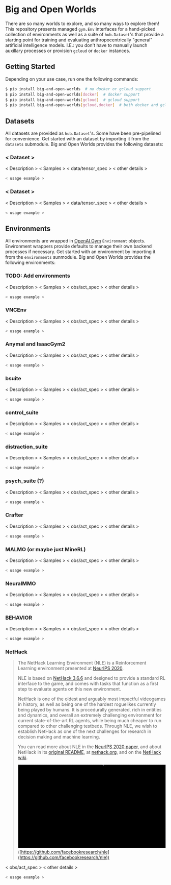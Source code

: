 # Big and Open Worlds

There are so many worlds to explore, and so many ways to explore them! This repository presents managed `gym.Env` interfaces for a hand-picked collection of environments as well as a suite of `hub.Dataset`'s that provide a starting point for training and evaluating anthropocentrically "general" artificial intelligence models. I.E.: you don't have to manually launch auxillary processes or provision `gcloud` or `docker` instances.

## Getting Started

Depending on your use case, run one the following commands:
```bash
$ pip install big-and-open-worlds  # no docker or gcloud support
$ pip install big-and-open-worlds[docker]  # docker support
$ pip install big-and-open-worlds[gcloud]  # gcloud support
$ pip install big-and-open-worlds[gcloud,docker]  # both docker and gcloud support
```

## Datasets

All datasets are provided as `hub.Dataset`'s. Some have been pre-pipelined for convenience. Get started with an dataset by importing it from the `datasets` submodule. Big and Open Worlds provides the following datasets:

### < Dataset >
< Description >
< Samples >
< data/tensor_spec >
< other details >
```python
< usage example >
```

### < Dataset >
< Description >
< Samples >
< data/tensor_spec >
< other details >
```python
< usage example >
```

## Environments

All environments are wrapped in [OpenAI Gym](https://gym.openai.com/) `Environment` objects. Environment wrappers provide defaults to manage their own backend processes if necessary. Get started with an environment by importing it from the `environments` sunmodule. Big and Open Worlds provides the following environments:

### TODO: Add environments

< Description >
< Samples >
< obs/act_spec >
< other details >
```python
< usage example >
```

### VNCEnv

< Description >
< Samples >
< obs/act_spec >
< other details >
```python
< usage example >
```

### Anymal and IsaacGym2

< Description >
< Samples >
< obs/act_spec >
< other details >
```python
< usage example >
```

### bsuite

< Description >
< Samples >
< obs/act_spec >
< other details >
```python
< usage example >
```

### control_suite

< Description >
< Samples >
< obs/act_spec >
< other details >
```python
< usage example >
```

### distraction_suite

< Description >
< Samples >
< obs/act_spec >
< other details >
```python
< usage example >
```

### psych_suite (?)

< Description >
< Samples >
< obs/act_spec >
< other details >
```python
< usage example >
```

### Crafter

< Description >
< Samples >
< obs/act_spec >
< other details >
```python
< usage example >
```

### MALMO (or maybe just MineRL)

< Description >
< Samples >
< obs/act_spec >
< other details >
```python
< usage example >
```

### NeuralMMO

< Description >
< Samples >
< obs/act_spec >
< other details >
```python
< usage example >
```

### BEHAVIOR

< Description >
< Samples >
< obs/act_spec >
< other details >
```python
< usage example >
```

### NetHack

> The NetHack Learning Environment (NLE) is a Reinforcement Learning environment presented at [NeurIPS 2020](https://neurips.cc/Conferences/2020).
> 
> NLE is based on [NetHack 3.6.6](https://github.com/NetHack/NetHack/tree/NetHack-3.6.6_PostRelease) and designed to provide a standard RL interface to the game, and comes with tasks that function as a first step to evaluate agents on this new environment.
> 
> NetHack is one of the oldest and arguably most impactful videogames in history, as well as being one of the hardest roguelikes currently being played by humans. It is procedurally generated, rich in entities and dynamics, and overall an extremely challenging environment for current state-of-the-art RL agents, while being much cheaper to run compared to other challenging testbeds. Through NLE, we wish to establish NetHack as one of the next challenges for research in decision making and machine learning.
> 
> You can read more about NLE in the [NeurIPS 2020 paper](https://arxiv.org/abs/2006.13760), and about NetHack in its [original README](./README.nh), at [nethack.org](https://nethack.org/), and on the [NetHack wiki](https://nethackwiki.com).
> 
> ![Example of an agent running on NLE](https://github.com/facebookresearch/nle/raw/main/dat/nle/example_run.gif)
> ([https://github.com/facebookresearch/nle](https://github.com/facebookresearch/nle))

< obs/act_spec >
< other details >
```python
< usage example >
```